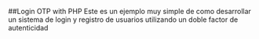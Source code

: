 ##Login OTP with PHP
Este es un ejemplo muy simple de como desarrollar
un sistema de login y registro de usuarios utilizando un doble factor de autenticidad